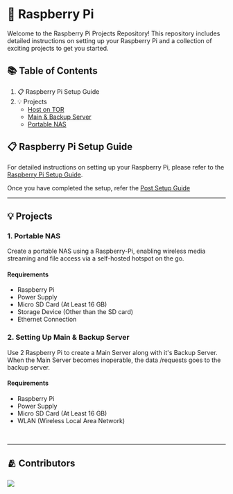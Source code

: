 # 🥧 Raspberry Pi

Welcome to the Raspberry Pi Projects Repository! This repository includes detailed instructions on setting up your Raspberry Pi and a collection of exciting projects to get you started.

## 📚 Table of Contents

1. 📋 Raspberry Pi Setup Guide
2. 💡 Projects
   - [Host on TOR](./Host%20on%20TOR)
   - [Main & Backup Server](./Main%20&%20Backup%20Server)
   - [Portable NAS](./Portable%20Raspberry-Pi%20NAS)

## 📋 Raspberry Pi Setup Guide

For detailed instructions on setting up your Raspberry Pi, please refer to the [Raspberry Pi Setup Guide](./Setup-Guide.md).

Once you have completed the setup, refer the [Post Setup Guide](./Post_Setup_Guide.md)

---

## 💡 Projects

### 1. Portable NAS

Create a portable NAS using a Raspberry-Pi, enabling wireless media streaming and file access via a self-hosted hotspot on the go.

#### Requirements
- Raspberry Pi
- Power Supply
- Micro SD Card (At Least 16 GB)
- Storage Device (Other than the SD card)
- Ethernet Connection

### 2. Setting Up Main & Backup Server
Use 2 Raspberry Pi to create a Main Server along with it's Backup Server. When the Main Server becomes inoperable, the data /requests goes to the backup server.
#### Requirements
- Raspberry Pi
- Power Supply
- Micro SD Card (At Least 16 GB)
- WLAN (Wireless Local Area Network)
<br>

---


## 🫂 Contributors

<a href="https://github.com/ROFIES-IIITP/Raspberry-Pi/graphs/contributors">
  <img src="https://contrib.rocks/image?repo=ROFIES-IIITP/Raspberry-Pi" />
</a>
